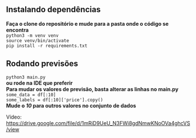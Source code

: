 ## Instalando dependências
**Faça o clone do repositório e mude para a pasta onde o código se encontra**  
`python3 -m venv venv`  
`source venv/bin/activate`  
`pip install -r requirements.txt`  
## Rodando previsões
`python3 main.py`  
**ou rode na IDE que preferir**  
**Para mudar os valores de previsão, basta alterar as linhas no main.py**  
`some_data = df[:10]`  
`some_labels = df[:10]['price'].copy()`  
**Mude o *10* para outros valores no conjunto de dados**  

Vídeo: https://drive.google.com/file/d/1mRiD9UeU_N3FWi8gdNmwKNoOVa4ghcVS/view
